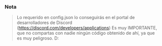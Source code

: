 ### Nota

> Lo requerido en config.json lo conseguirás en el portal de desarrolladores de Discord (https://discord.com/developers/applications)
> Es muy IMPORTANTE, que no compartas con nadie ningún código obtenido de ahí, ya que es muy peligroso. D:
